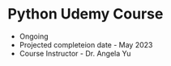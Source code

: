 # Python Udemy Course

- Ongoing
- Projected completeion date - May 2023
- Course Instructor - Dr. Angela Yu
